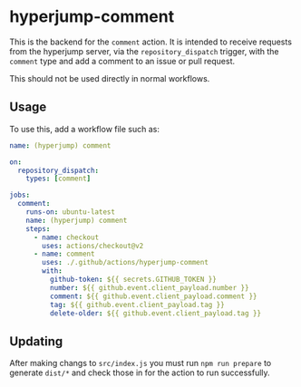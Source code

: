 # hyperjump-comment

This is the backend for the `comment` action. It is intended to receive
requests from the hyperjump server, via the `repository_dispatch` trigger,
with the `comment` type and add a comment to an issue or pull request.

This should not be used directly in normal workflows.

## Usage

To use this, add a workflow file such as:

```yaml
name: (hyperjump) comment

on:
  repository_dispatch:
    types: [comment]

jobs:
  comment:
    runs-on: ubuntu-latest
    name: (hyperjump) comment
    steps:
      - name: checkout
        uses: actions/checkout@v2
      - name: comment
        uses: ./.github/actions/hyperjump-comment
        with:
          github-token: ${{ secrets.GITHUB_TOKEN }}
          number: ${{ github.event.client_payload.number }}
          comment: ${{ github.event.client_payload.comment }}
          tag: ${{ github.event.client_payload.tag }}
          delete-older: ${{ github.event.client_payload.tag }}
```

## Updating

After making changs to `src/index.js` you must run `npm run prepare` to
generate `dist/*` and check those in for the action to run successfully.
